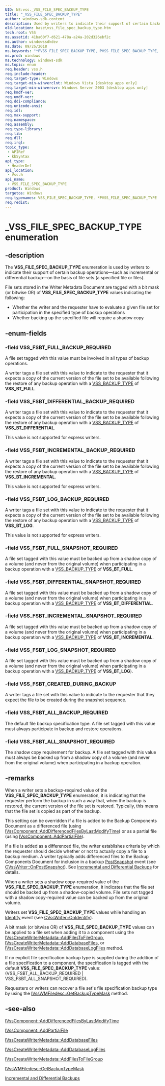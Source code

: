 ```yaml
---
UID: NE:vss._VSS_FILE_SPEC_BACKUP_TYPE
title: "_VSS_FILE_SPEC_BACKUP_TYPE"
author: windows-sdk-content
description: Used by writers to indicate their support of certain backup operations.
old-location: base\vss_file_spec_backup_type.htm
tech.root: VSS
ms.assetid: 41ba60f7-d621-478a-a24a-202d326ebf2c
ms.author: windowssdkdev
ms.date: 09/26/2018
ms.keywords: "*PVSS_FILE_SPEC_BACKUP_TYPE, PVSS_FILE_SPEC_BACKUP_TYPE, PVSS_FILE_SPEC_BACKUP_TYPE enumeration pointer [VSS], VSS_FILE_SPEC_BACKUP_TYPE, VSS_FILE_SPEC_BACKUP_TYPE enumeration [VSS], VSS_FSBT_ALL_BACKUP_REQUIRED, VSS_FSBT_ALL_SNAPSHOT_REQUIRED, VSS_FSBT_CREATED_DURING_BACKUP, VSS_FSBT_DIFFERENTIAL_BACKUP_REQUIRED, VSS_FSBT_DIFFERENTIAL_SNAPSHOT_REQUIRED, VSS_FSBT_FULL_BACKUP_REQUIRED, VSS_FSBT_FULL_SNAPSHOT_REQUIRED, VSS_FSBT_INCREMENTAL_BACKUP_REQUIRED, VSS_FSBT_INCREMENTAL_SNAPSHOT_REQUIRED, VSS_FSBT_LOG_BACKUP_REQUIRED, VSS_FSBT_LOG_SNAPSHOT_REQUIRED, _VSS_FILE_SPEC_BACKUP_TYPE, _win32_vss_file_spec_backup_type, base.vss_file_spec_backup_type, vss/PVSS_FILE_SPEC_BACKUP_TYPE, vss/VSS_FILE_SPEC_BACKUP_TYPE, vss/VSS_FSBT_ALL_BACKUP_REQUIRED, vss/VSS_FSBT_ALL_SNAPSHOT_REQUIRED, vss/VSS_FSBT_CREATED_DURING_BACKUP, vss/VSS_FSBT_DIFFERENTIAL_BACKUP_REQUIRED, vss/VSS_FSBT_DIFFERENTIAL_SNAPSHOT_REQUIRED, vss/VSS_FSBT_FULL_BACKUP_REQUIRED, vss/VSS_FSBT_FULL_SNAPSHOT_REQUIRED, vss/VSS_FSBT_INCREMENTAL_BACKUP_REQUIRED, vss/VSS_FSBT_INCREMENTAL_SNAPSHOT_REQUIRED, vss/VSS_FSBT_LOG_BACKUP_REQUIRED, vss/VSS_FSBT_LOG_SNAPSHOT_REQUIRED"
ms.prod: windows
ms.technology: windows-sdk
ms.topic: enum
req.header: vss.h
req.include-header: 
req.target-type: Windows
req.target-min-winverclnt: Windows Vista [desktop apps only]
req.target-min-winversvr: Windows Server 2003 [desktop apps only]
req.kmdf-ver: 
req.umdf-ver: 
req.ddi-compliance: 
req.unicode-ansi: 
req.idl: 
req.max-support: 
req.namespace: 
req.assembly: 
req.type-library: 
req.lib: 
req.dll: 
req.irql: 
topic_type:
 - APIRef
 - kbSyntax
api_type:
 - HeaderDef
api_location:
 - Vss.h
api_name:
 - VSS_FILE_SPEC_BACKUP_TYPE
product: Windows
targetos: Windows
req.typenames: VSS_FILE_SPEC_BACKUP_TYPE, *PVSS_FILE_SPEC_BACKUP_TYPE
req.redist: 
---
```


# _VSS_FILE_SPEC_BACKUP_TYPE enumeration


## -description


The <b>VSS_FILE_SPEC_BACKUP_TYPE</b> enumeration is 
    used by writers to indicate their support of certain backup 
    operations—such as incremental or differential backup—on the 
    basis of file sets (a specified file or files).

File sets stored in the Writer Metadata Document are tagged with a bit mask (or bitwise OR) of 
    <b>VSS_FILE_SPEC_BACKUP_TYPE</b> values indicating the 
    following:
<ul>
<li>Whether the writer and the requester have to evaluate a given file set for participation in the specified 
     type of backup operations</li>
<li>Whether backing up the specified file will require a shadow copy</li>
</ul>

## -enum-fields




### -field VSS_FSBT_FULL_BACKUP_REQUIRED

A file set tagged with this value must be involved in all types of backup operations. 
     

A writer tags a file set with this value to indicate to the requester that it expects a copy of the current 
      version of the file set to be available following the restore of any backup operation with a 
      <a href="https://msdn.microsoft.com/82934737-0d80-4b5d-a1fa-1ba38e446504">VSS_BACKUP_TYPE</a> of 
      <b>VSS_BT_FULL</b>.


### -field VSS_FSBT_DIFFERENTIAL_BACKUP_REQUIRED

A writer tags a file set with this value to indicate to the requester that it expects a copy of the current 
      version of the file set to be available following the restore of any backup operation with a 
      <a href="https://msdn.microsoft.com/82934737-0d80-4b5d-a1fa-1ba38e446504">VSS_BACKUP_TYPE</a> of 
      <b>VSS_BT_DIFFERENTIAL</b>.

This value is not supported for express writers.


### -field VSS_FSBT_INCREMENTAL_BACKUP_REQUIRED

A writer tags a file set with this value to indicate to the requester that it expects a copy of the current 
      version of the file set to be available following the restore of any backup operation with a 
      <a href="https://msdn.microsoft.com/82934737-0d80-4b5d-a1fa-1ba38e446504">VSS_BACKUP_TYPE</a> of 
      <b>VSS_BT_INCREMENTAL</b>.

This value is not supported for express writers.


### -field VSS_FSBT_LOG_BACKUP_REQUIRED

A writer tags a file set with this value to indicate to the requester that it expects a copy of the current 
      version of the file set to be available following the restore of any backup operation with a 
      <a href="https://msdn.microsoft.com/82934737-0d80-4b5d-a1fa-1ba38e446504">VSS_BACKUP_TYPE</a> of 
      <b>VSS_BT_LOG</b>.

This value is not supported for express writers.


### -field VSS_FSBT_FULL_SNAPSHOT_REQUIRED

A file set tagged with this value must be backed up from a shadow copy of a volume (and never from the 
      original volume) when participating in a backup operation with a 
      <a href="https://msdn.microsoft.com/82934737-0d80-4b5d-a1fa-1ba38e446504">VSS_BACKUP_TYPE</a> of 
      <b>VSS_BT_FULL</b>.


### -field VSS_FSBT_DIFFERENTIAL_SNAPSHOT_REQUIRED

A file set tagged with this value must be backed up from a shadow copy of a volume (and never from the 
      original volume) when participating in a backup operation with a 
      <a href="https://msdn.microsoft.com/82934737-0d80-4b5d-a1fa-1ba38e446504">VSS_BACKUP_TYPE</a> of 
      <b>VSS_BT_DIFFERENTIAL</b>.


### -field VSS_FSBT_INCREMENTAL_SNAPSHOT_REQUIRED

A file set tagged with this value must be backed up from a shadow copy of a volume (and never from the 
      original volume) when participating in a backup operation with a 
      <a href="https://msdn.microsoft.com/82934737-0d80-4b5d-a1fa-1ba38e446504">VSS_BACKUP_TYPE</a> of 
      <b>VSS_BT_INCREMENTAL</b>.


### -field VSS_FSBT_LOG_SNAPSHOT_REQUIRED

A file set tagged with this value must be backed up from a shadow copy of a volume (and never from the 
      original volume) when participating in a backup operation with a 
      <a href="https://msdn.microsoft.com/82934737-0d80-4b5d-a1fa-1ba38e446504">VSS_BACKUP_TYPE</a> of 
      <b>VSS_BT_LOG</b>).


### -field VSS_FSBT_CREATED_DURING_BACKUP

A writer tags a file set with this value to indicate to the requester that they expect the file to be created during the snapshot sequence.


### -field VSS_FSBT_ALL_BACKUP_REQUIRED

The default file backup specification type. A file set tagged with this value must always participate in 
      backup and restore operations.


### -field VSS_FSBT_ALL_SNAPSHOT_REQUIRED

The shadow copy requirement for backup. A file set tagged with this value must always be backed up from a 
      shadow copy of a volume (and never from the original volume) when participating in a backup operation.


## -remarks



When a writer sets a backup-required value of the 
    <b>VSS_FILE_SPEC_BACKUP_TYPE</b> enumeration, it is 
    indicating that the requester perform the backup in such a way that, when the backup is restored, the current 
    version of the file set is restored. Typically, this means that the file set is copied as part of the backup.

This setting can be overridden if a file is added to the Backup Components Document as a differenced file 
    (using 
    <a href="https://msdn.microsoft.com/33372d10-c947-45de-9ea2-03ba6378179d">IVssComponent::AddDifferencedFilesByLastModifyTime</a>) 
    or as a partial file (using 
    <a href="https://msdn.microsoft.com/318dc1ee-e63f-4e79-96b9-8a8bd83facd3">IVssComponent::AddPartialFile</a>).

If a file is added as a differenced file, the writer establishes criteria by which the requester should decide 
    whether or not to actually copy a file to a backup medium. A writer typically adds differenced files to the Backup 
    Components Document for inclusion in a backup 
    <a href="https://msdn.microsoft.com/en-us/library/Aa384664(v=VS.85).aspx">PostSnapshot</a> event (see 
    <a href="https://msdn.microsoft.com/d97d4246-882e-49c3-a214-d8d3887c1508">CVssWriter::OnPostSnapshot</a>). See 
    <a href="https://msdn.microsoft.com/e9529aad-cf93-4b4c-811c-0ff0b708de6c">Incremental and Differential Backups</a> 
    for details.

When a writer sets a shadow copy-required value of the 
    <b>VSS_FILE_SPEC_BACKUP_TYPE</b> enumeration, it 
    indicates that the file set should be backed up from a shadow-copied volume. File sets not tagged with a 
    shadow copy-required value can be backed up from the original volume.

Writers set <b>VSS_FILE_SPEC_BACKUP_TYPE</b> values 
    while handling an <a href="https://msdn.microsoft.com/en-us/library/Aa384659(v=VS.85).aspx">Identify</a> event (see 
    <a href="https://msdn.microsoft.com/542d479a-695a-4b1f-94e7-f2ffa08440b7">CVssWriter::OnIdentify</a>).

A bit mask (or bitwise OR) of 
    <b>VSS_FILE_SPEC_BACKUP_TYPE</b> values can be applied 
    to a file set when adding it to a component using the 
    <a href="https://msdn.microsoft.com/5d5a0155-467c-4c42-876e-a1b245cf6f8e">IVssCreateWriterMetadata::AddFilesToFileGroup</a>, 
    <a href="https://msdn.microsoft.com/37ef5e50-127d-4bd0-9d26-04dc7781b3ff">IVssCreateWriterMetadata::AddDatabaseFiles</a>, or 
    <a href="https://msdn.microsoft.com/09bdbdf3-d757-4d3c-8b8b-f792b6cd4ef1">IVssCreateWriterMetadata::AddDatabaseLogFiles</a> 
    method.

If no explicit file specification backup type is supplied during the addition of a file specification to a 
    component, the specification is tagged with the default 
    <b>VSS_FILE_SPEC_BACKUP_TYPE</b> value:
    (VSS_FSBT_ALL_BACKUP_REQUIRED | VSS_FSBT_ALL_SNAPSHOT_REQUIRED).

Requesters or writers can recover a file set's file specification backup type by using the 
    <a href="https://msdn.microsoft.com/9d5f3a16-2053-42dd-867d-740c4a34bdb6">IVssWMFiledesc::GetBackupTypeMask</a> 
    method.




## -see-also




<a href="https://msdn.microsoft.com/33372d10-c947-45de-9ea2-03ba6378179d">IVssComponent::AddDifferencedFilesByLastModifyTime</a>



<a href="https://msdn.microsoft.com/318dc1ee-e63f-4e79-96b9-8a8bd83facd3">IVssComponent::AddPartialFile</a>



<a href="https://msdn.microsoft.com/37ef5e50-127d-4bd0-9d26-04dc7781b3ff">IVssCreateWriterMetadata::AddDatabaseFiles</a>



<a href="https://msdn.microsoft.com/09bdbdf3-d757-4d3c-8b8b-f792b6cd4ef1">IVssCreateWriterMetadata::AddDatabaseLogFiles</a>



<a href="https://msdn.microsoft.com/5d5a0155-467c-4c42-876e-a1b245cf6f8e">IVssCreateWriterMetadata::AddFilesToFileGroup</a>



<a href="https://msdn.microsoft.com/9d5f3a16-2053-42dd-867d-740c4a34bdb6">IVssWMFiledesc::GetBackupTypeMask</a>



<a href="https://msdn.microsoft.com/e9529aad-cf93-4b4c-811c-0ff0b708de6c">Incremental and Differential Backups</a>
 

 

